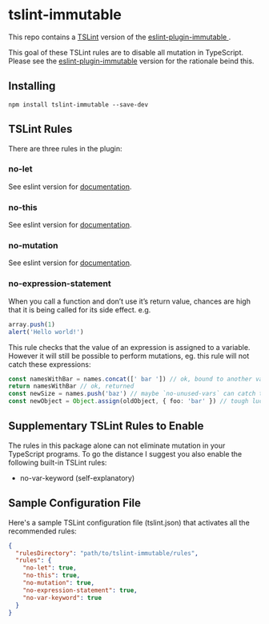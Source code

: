 # tslint-immutable

This repo contains a [TSLint](https://github.com/palantir/tslint) version of the [eslint-plugin-immutable
](https://github.com/jhusain/eslint-plugin-immutable).

This goal of these TSLint rules are to disable all mutation in TypeScript. Please see the [eslint-plugin-immutable](https://github.com/jhusain/eslint-plugin-immutable) version for the rationale beind this.

## Installing

`npm install tslint-immutable --save-dev`

## TSLint Rules
There are three rules in the plugin:

### no-let 
See eslint version for [documentation](https://github.com/jhusain/eslint-plugin-immutable/blob/master/README.md#no-let).

### no-this
See eslint version for [documentation](https://github.com/jhusain/eslint-plugin-immutable/blob/master/README.md#no-this).

### no-mutation
See eslint version for [documentation](https://github.com/jhusain/eslint-plugin-immutable/blob/master/README.md#no-mutation).

### no-expression-statement
When you call a function and don’t use it’s return value, chances are high that it is being called for its side effect. e.g.

```TypeScript
array.push(1)
alert('Hello world!')
```

This rule checks that the value of an expression is assigned to a variable. However it will still be possible to perform mutations, eg. this rule will not catch these expressions:

```TypeScript
const namesWithBar = names.concat([' bar ']) // ok, bound to another variable
return namesWithBar // ok, returned
const newSize = names.push('baz') // maybe `no-unused-vars` can catch this
const newObject = Object.assign(oldObject, { foo: 'bar' }) // tough luck
```

## Supplementary TSLint Rules to Enable

The rules in this package alone can not eliminate mutation in your TypeScript programs. To go the distance I suggest you also enable the following built-in TSLint rules:

* no-var-keyword (self-explanatory)

## Sample Configuration File

Here's a sample TSLint configuration file (tslint.json) that activates all the recommended rules:

```json
{
  "rulesDirectory": "path/to/tslint-immutable/rules",
  "rules": {
    "no-let": true,
    "no-this": true,
    "no-mutation": true,
    "no-expression-statement": true,
    "no-var-keyword": true
  }
}
```
